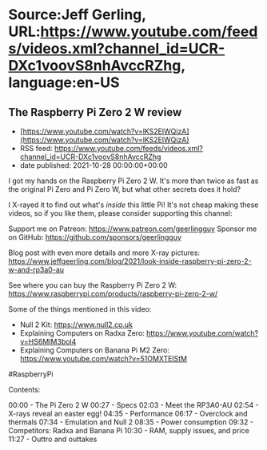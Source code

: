 # Source:Jeff Gerling, URL:https://www.youtube.com/feeds/videos.xml?channel_id=UCR-DXc1voovS8nhAvccRZhg, language:en-US

## The Raspberry Pi Zero 2 W review
 - [https://www.youtube.com/watch?v=lKS2ElWQizA](https://www.youtube.com/watch?v=lKS2ElWQizA)
 - RSS feed: https://www.youtube.com/feeds/videos.xml?channel_id=UCR-DXc1voovS8nhAvccRZhg
 - date published: 2021-10-28 00:00:00+00:00

I got my hands on the Raspberry Pi Zero 2 W. It's more than twice as fast as the original Pi Zero and Pi Zero W, but what other secrets does it hold?

I X-rayed it to find out what's *inside* this little Pi! It's not cheap making these videos, so if you like them, please consider supporting this channel:

Support me on Patreon: https://www.patreon.com/geerlingguy
Sponsor me on GitHub: https://github.com/sponsors/geerlingguy

Blog post with even more details and more X-ray pictures: https://www.jeffgeerling.com/blog/2021/look-inside-raspberry-pi-zero-2-w-and-rp3a0-au

See where you can buy the Raspberry Pi Zero 2 W: https://www.raspberrypi.com/products/raspberry-pi-zero-2-w/

Some of the things mentioned in this video:

  - Null 2 Kit: https://www.null2.co.uk
  - Explaining Computers on Radxa Zero: https://www.youtube.com/watch?v=HS6MIM3bol4
  - Explaining Computers on Banana Pi M2 Zero: https://www.youtube.com/watch?v=51OMXTElStM

#RaspberryPi

Contents:

00:00 - The Pi Zero 2 W
00:27 - Specs
02:03 - Meet the RP3A0-AU
02:54 - X-rays reveal an easter egg!
04:35 - Performance
06:17 - Overclock and thermals
07:34 - Emulation and Null 2
08:35 - Power consumption
09:32 - Competitors: Radxa and Banana Pi
10:30 - RAM, supply issues, and price
11:27 - Outtro and outtakes

